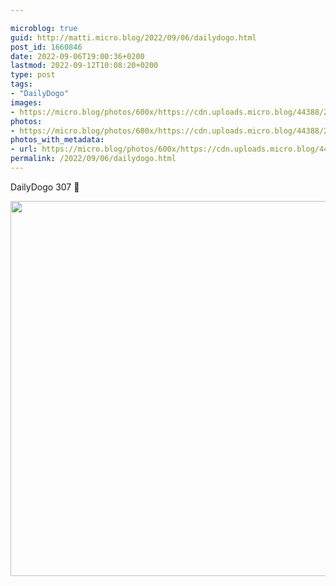 ```yaml
---

microblog: true
guid: http://matti.micro.blog/2022/09/06/dailydogo.html
post_id: 1660846
date: 2022-09-06T19:00:36+0200
lastmod: 2022-09-12T10:08:20+0200
type: post
tags:
- "DailyDogo"
images:
- https://micro.blog/photos/600x/https://cdn.uploads.micro.blog/44388/2022/ee115c9232.jpg
photos:
- https://micro.blog/photos/600x/https://cdn.uploads.micro.blog/44388/2022/ee115c9232.jpg
photos_with_metadata:
- url: https://micro.blog/photos/600x/https://cdn.uploads.micro.blog/44388/2022/ee115c9232.jpg
permalink: /2022/09/06/dailydogo.html
---
```

DailyDogo 307 🐶

<img src="/media/uploads/2022/ee115c9232.jpg" width="600" height="600" alt="" />
